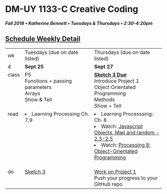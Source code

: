 # DM-UY 1133-C Creative Coding
##### Fall 2018 • Katherine Bennett • Tuesdays & Thursdays • 2:30-4:20pm 

## [Schedule Weekly Detail](Calendar.md) 

<table>
<tr>
<td>wk</td>
<td>Tuesdays (due on date listed)</td>
<td>Thursdays (due on date listed)</td>
</tr>
<!-- dates -->
<tr>
  <td valign="top">4</td>
  <td valign="top" width="48%"><strong>Sept 25</strong></td>
  <td valign="top" width="48%"><strong>Sept 27</strong></td>
</tr>
<!-- class -->
<tr>
	<td valign="top">class</td>
	<!-- day Tues -->
	<td valign="top" width="48%">
	 P5<br>
	Functions + passing parameters <br>
	Arrays<br>
	Show & Tell <br>
	</td>
	<!-- day Thurs -->
	<td valign="top" width="48%">
	<strong><a href = "Sketch_3.md"> Sketch 3 Due</strong></a><br>
	Introduce Project 1<br>
	Object Orientated Programming <br>
	Methods<br>
	Show + Tell <br>
	</td>
<!-- homework -->
<tr>
  <td valign="top">read</td>
  	<!-- day Tues -->
  	<td valign="top">
  	 <li> Learning Processing Ch. 7,9 </li> 
	</td>
  	<!-- day Thurs -->
  	<td valign="top"> 
    <li>Learning Processsing: Ch. 8 </li>
    <li> Watch: <a href="https://www.youtube.com/playlist?list=PLRqwX-V7Uu6Zy51Q-x9tMWIv9cueOFTFA">Javascript Objects, Map and random - 2.3-2.5</a></li>
    <li> Watch: <a href="https://www.youtube.com/user/shiffman/playlists?view=50&sort=dd&shelf_id=2"> Processing 8: Object-Orientated Programming </a> </li><br>
   </td>
</tr>
 <!-- do -->
<tr>
  <td valign="top">do</td>
	<!-- day Tues -->
 	<td valign ="top"> 
 	<a href = "Sketch_3.md">Sketch 3</a> <br>
 	</td>
  	<!-- day Thurs -->
  	<td valign = "top">
	<a href = "Project_1.md"> Work on Project 1 </a> <br>
 		Push your progress to your GitHub repo 
  	</td>	
</tr>
</table>